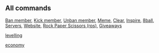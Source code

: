 ## All commands
[Ban member](https://github.com/Skelly1301/BeeMod/blob/main/commands/moderation/ban%20member.py), [Kick member](https://github.com/Skelly1301/BeeMod/blob/main/commands/moderation/kick%20member.py), [Unban member](https://github.com/Skelly1301/BeeMod/blob/main/commands/moderation/unban%20member.py), [Meme](https://github.com/Skelly1301/BeeMod/blob/main/commands/fun/meme.py), [Clear](https://github.com/Skelly1301/BeeMod/blob/main/commands/moderation/clear.py), [Inspire](https://github.com/Skelly1301/BeeMod/blob/main/commands/fun/8ball.py), [8ball](https://github.com/Skelly1301/BeeMod/blob/main/commands/fun/8ball.py), [Servers](https://github.com/Skelly1301/BeeMod/blob/main/commands/info/servers.py), [Website](https://github.com/Skelly1301/BeeMod/blob/main/commands/info/website.py), [Rock Paper Scissors (rps)](https://github.com/Skelly1301/BeeMod/blob/main/commands/fun/rps.py), [Giveaways](https://github.com/Skelly1301/BeeMod/blob/main/commands/utilities/giveaway.py)

[levelling](https://github.com/Skelly1301/BeeMod/tree/main/levelling)

[economy](https://github.com/Skelly1301/BeeMod/tree/main/economy)
